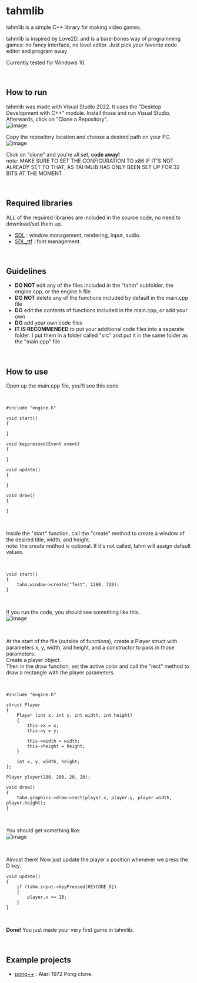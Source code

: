 # tahmlib
tahmlib is a simple C++ library for making video games.

tahmlib is inspired by Love2D, and is a bare-bones way of programming games: no fancy interface, no level editor. Just pick your favorite code editor and program away

Currently tested for Windows 10.

<br/>

## How to run
tahmlib was made with Visual Studio 2022. It uses the "Desktop Development with C++" module. Install those and run Visual Studio. Afterwards, click on "Clone a Repository". <br/>
![image](https://github.com/user-attachments/assets/6cb6219f-1023-4eef-953f-354b717218d2)


Copy the repository location and choose a desired path on your PC. <br/>
![image](https://github.com/user-attachments/assets/8d2f069d-c400-4b49-8b4f-1e57391fb934)<br/>


Click on "clone" and you're all set, **code away!**<br/>
note: MAKE SURE TO SET THE CONFIGURATION TO x86 IF IT'S NOT ALREADY SET TO THAT, AS TAHMLIB HAS ONLY BEEN SET UP FOR 32 BITS AT THE MOMENT

<br/>

## Required libraries
ALL of the required libraries are included in the source code, no need to download/set them up.
- [SDL](https://github.com/libsdl-org/SDL) : window management, rendering, input, audio.
- [SDL_ttf](https://github.com/libsdl-org/SDL_ttf) : font management.

<br/>

## Guidelines
- **DO NOT** edit any of the files included in the "tahm" subfolder, the engine.cpp, or the engine.h file
- **DO NOT** delete any of the functions included by default in the main.cpp file
- **DO** edit the contents of functions included in the main.cpp, or add your own
- **DO** add your own code files
- **IT IS RECOMMENDED** to put your additional code files into a separate folder. I put them in a folder called "src" and put it in the same folder as the "main.cpp" file

<br/>

## How to use
Open up the main.cpp file, you'll see this code

<br/>

```
#include "engine.h"

void start()
{
	
}

void keypressed(Event event)
{
	
}

void update()
{

}

void draw()
{
	
}
```

<br/>

Inside the "start" function, call the "create" method to create a window of the desired title, width, and height.<br/>
note: the create method is optional. If it's not called, tahm will assign default values.

<br/>

```
void start()
{
	tahm.window->create("Test", 1280, 720);
}
```

<br/>

If you run the code, you should see something like this.<br/>
![image](https://github.com/user-attachments/assets/cdab830d-0b18-4e6c-b047-633b14aecc7a)

<br/>

At the start of the file (outside of functions), create a Player struct with parameters x, y, width, and height, and a constructor to pass in those parameters.<br/>
Create a player object.<br/>
Then in the draw function, set the active color and call the "rect" method to draw a rectangle with the player parameters.

<br/>

```
#include "engine.h"

struct Player
{
	Player (int x, int y, int width, int height)
	{
		this->x = x;
		this->y = y;

		this->width = width;
		this->height = height;
	}

	int x, y, width, height;
};

Player player(200, 200, 20, 20);

void draw()
{
	tahm.graphics->draw->rect(player.x, player.y, player.width, player.height);
}
```

<br/>

You should get something like:<br/>
![image](https://github.com/user-attachments/assets/c354bfb9-6e61-42d3-94cb-bd3fcb72e2a3)

<br/>

Almost there! Now just update the player x position whenever we press the D key.<br/>
```
void update()
{
	if (tahm.input->keyPressed[KEYCODE_D])
	{
		player.x += 10;
	}
}
```
<br/>

**Done!** You just made your very first game in tahmlib.

<br/>

## Example projects
- [pong++](https://github.com/tamtaasatiani/pong-plusplus) : Atari 1972 Pong clone.

